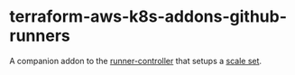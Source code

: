 # terraform-aws-k8s-addons-github-runners

A companion addon to the [runner-controller](https://github.com/opzkit/terraform-aws-k8s-addons-github-runners-controller)
that setups a [scale set](https://docs.github.com/en/actions/hosting-your-own-runners/managing-self-hosted-runners-with-actions-runner-controller/quickstart-for-actions-runner-controller#configuring-a-runner-scale-set).
